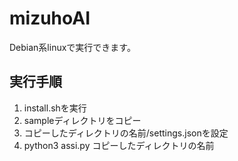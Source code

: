 # mizuhoAI

Debian系linuxで実行できます。

## 実行手順
1. install.shを実行
2. sampleディレクトリをコピー
3. コピーしたディレクトリの名前/settings.jsonを設定
4. python3 assi.py コピーしたディレクトリの名前
